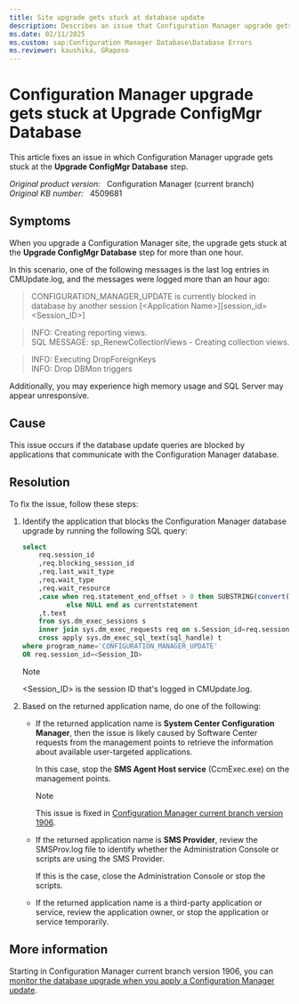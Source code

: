 ```yaml
---
title: Site upgrade gets stuck at database update
description: Describes an issue that Configuration Manager upgrade gets stuck at the Upgrade ConfigMgr Database step due to many Software Center requests.
ms.date: 02/11/2025
ms.custom: sap:Configuration Manager Database\Database Errors
ms.reviewer: kaushika, GRaposo
---
```

# Configuration Manager upgrade gets stuck at Upgrade ConfigMgr Database

This article fixes an issue in which Configuration Manager upgrade gets stuck at the **Upgrade ConfigMgr Database** step.

_Original product version:_ &nbsp; Configuration Manager (current branch)  
_Original KB number:_ &nbsp; 4509681

## Symptoms

When you upgrade a Configuration Manager site, the upgrade gets stuck at the **Upgrade ConfigMgr Database** step for more than one hour.

In this scenario, one of the following messages is the last log entries in CMUpdate.log, and the messages were logged more than an hour ago:

> CONFIGURATION_MANAGER_UPDATE is currently blocked in database by another session [\<Application Name>][session_id=\<Session_ID>]

> INFO: Creating reporting views.  
> SQL MESSAGE: sp_RenewCollectionViews - Creating collection views.

> INFO: Executing DropForeignKeys  
> INFO: Drop DBMon triggers

Additionally, you may experience high memory usage and SQL Server may appear unresponsive.

## Cause

This issue occurs if the database update queries are blocked by applications that communicate with the Configuration Manager database.

## Resolution

To fix the issue, follow these steps:

1. Identify the application that blocks the Configuration Manager database upgrade by running the following SQL query:

   ```sql
   select
       req.session_id
       ,req.blocking_session_id
       ,req.last_wait_type
       ,req.wait_type
       ,req.wait_resource
       ,case when req.statement_end_offset > 0 then SUBSTRING(convert(nvarchar(max), t.text), req.statement_start_offset/2, (req.statement_end_offset-req.statement_start_offset)/2)
              else NULL end as currentstatement
       ,t.text
       from sys.dm_exec_sessions s
       inner join sys.dm_exec_requests req on s.Session_id=req.session_id
       cross apply sys.dm_exec_sql_text(sql_handle) t
   where program_name='CONFIGURATION_MANAGER_UPDATE'
   OR req.session_id=<Session_ID>
   ```

   > [!NOTE]
   > \<Session_ID> is the session ID that's logged in CMUpdate.log.

2. Based on the returned application name, do one of the following:

   - If the returned application name is **System Center Configuration Manager**, then the issue is likely caused by Software Center requests from the management points to retrieve the information about available user-targeted applications.

     In this case, stop the **SMS Agent Host service** (CcmExec.exe) on the management points.

     > [!NOTE]
     > This issue is fixed in [Configuration Manager current branch version 1906](/mem/configmgr/core/plan-design/changes/whats-new-in-version-1906).

   - If the returned application name is **SMS Provider**, review the SMSProv.log file to identify whether the Administration Console or scripts are using the SMS Provider.

     If this is the case, close the Administration Console or stop the scripts.

   - If the returned application name is a third-party application or service, review the application owner, or stop the application or service temporarily.

## More information

Starting in Configuration Manager current branch version 1906, you can [monitor the database upgrade when you apply a Configuration Manager update](/mem/configmgr/core/plan-design/changes/whats-new-in-version-1906#configuration-manager-update-database-upgrade-monitoring).
